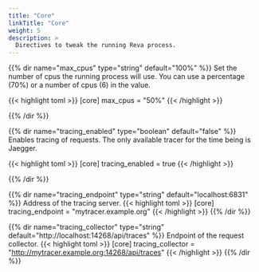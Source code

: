 ```yaml
---
title: "Core"
linkTitle: "Core"
weight: 5
description: >
  Directives to tweak the running Reva process.
---
```


{{% dir name="max_cpus" type="string" default="100%" %}}
Set the number of cpus the running process will use.
You can use a percentage (70%) or a number of cpus (6) in the value.

{{< highlight toml >}}
[core]
max_cpus = "50%"
{{< /highlight >}}

{{% /dir %}}

{{% dir name="tracing_enabled" type="boolean" default="false" %}}
Enables tracing of requests. The only available tracer for the time being is Jaegger.

{{< highlight toml >}}
[core]
tracing_enabled = true
{{< /highlight >}}

{{% /dir %}}

{{% dir name="tracing_endpoint" type="string" default="localhost:6831" %}}
Address of the tracing server.
{{< highlight toml >}}
[core]
tracing_endpoint = "mytracer.example.org"
{{< /highlight >}}
{{% /dir %}}

{{% dir name="tracing_collector" type="string" default="http://localhost:14268/api/traces" %}}
Endpoint of the request collector.
{{< highlight toml >}}
[core]
tracing_collector = "http://mytracer.example.org:14268/api/traces"
{{< /highlight >}}
{{% /dir %}}
